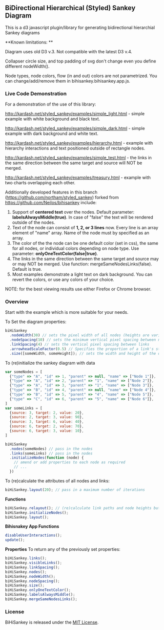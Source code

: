 ## BiDirectional Hierarchical (Styled) Sankey Diagram

This is a d3 javascript plugin/library for generating bidirectional hierarchial Sankey diagrams

**Known limitations: **

Diagram uses old D3 v.3. Not compatible with the latest D3 v.4.

Collapser circle size, and top padding of svg don't change even you define different nodeWidth().

Node types, node colors, flow (in and out) colors are not parametrized. You can change/add/remove them in bihisankey.bihisankey.app.js.

### Live Code Demonstration

For a demonstration of the use of this library:

http://kardash.net/styled_sankey/examples/simple_light.html - simple example with white background and black text.

http://kardash.net/styled_sankey/examples/simple_dark.html - simple example with dark background and white text.

http://kardash.net/styled_sankey/examples/hierarchy.html - example with hierarchy interactions and text positioned outside of rectangle nodes.

http://kardash.net/styled_sankey/examples/simple_test.html - the links in the same direction between the same target and source will NOT be merged.

http://kardash.net/styled_sankey/examples/treasury.html - example with two charts overlapping each other.

Additionally developed features in this branch (https://github.com/northam/styled_sankey) forked from https://github.com/Neilos/bihisankey include:

1. Support of **centered text** over the nodes. Default parameter: **labelsAlwaysMiddle(true)**. In case of "false" the text will be rendered outside of the nodes.
2. Text of the node can consist of **1, 2, or 3 lines** now. Every line is an array element of "name" array. Name of the node must by specified as an array.
3. The color of the the node can be one default color (set in css), the same for all nodes, or individual colors depending on node type. Use parameter: **onlyOneTextColor(false|true)**.
4. The links in the same direction between the same target and source may or may NOT be merged. Use function: mergeSameNodesLinks(false). Default is true.
5. Most examples demonstrate a light text on dark background. You can revert the colors, or use any colors of your choice.

NOTE: for the best viewing results use either Firefox or Chrome browser.

### Overview

Start with the example which is more suitable for your needs.

To Set the diagram properties:
```javascript
biHiSankey
  .nodeWidth(30) // sets the pixel width of all nodes (heights are variable, widths are fixed)
  .nodeSpacing(10) // sets the minimum vertical pixel spacing between nodes
  .linkSpacing(4) // sets the vertical pixel spacing between links
  .arrowheadScaleFactor(0.5) // Specifies the proportion of a link's stroke width that should be allowed for the marker at the end of the link e.g. an arrow
  .size([someWidth, someHeight]); // sets the width and height of the diagram in pixels
```

To (re)initialize the sankey diagram with data
```javascript
var someNodes = [
  {"type" => "A", "id" => 1, "parent" => null, "name" => ["Node 1"]},
  {"type" => "A", "id" => 2, "parent" => "1", "name" => ["Node 2"]},
  {"type" => "A", "id" => 3, "parent" => "1", "name" => ["Node 3"]},
  {"type" => "B", "id" => 4, "parent" => null, "name" => ["Node 4"]},
  {"type" => "B", "id" => 5, "parent" => "4", "name" => ["Node 5"]},
  {"type" => "C", "id" => 6, "parent" => "5", "name" => ["Node 6"]},
]
var someLinks = [
  {source: 3, target: 2, value: 20},
  {source: 2, target: 3, value: 90},
  {source: 3, target: 6, value: 40},
  {source: 6, target: 2, value: 70},
  {source: 6, target: 3, value: 10},
]

biHiSankey
  .nodes(someNodes) // pass in the nodes
  .links(someLinks) // pass in the nodes
  .initializeNodes(function (node) {
    // amend or add properties to each node as required
    // ...
  })
```

To (re)calculate the attributes of all nodes and links:
```javascript
biHiSankey.layout(20); // pass in a maximum number of iterations
```

**Functions**
```javascript
biHiSankey.relayout(); // (re)calculate link paths and node heights but do not change the node positions
biHiSankey.initializeNodes();
biHiSankey.layout();
```

**Bihisnakey App Functions**
```javascript
disableUserInteractions();
update();
```

**Properties**
To return any of the previously set properties:
```javascript
biHiSankey.links();
biHiSankey.visibleLinks();
biHiSankey.linkSpacing();
biHiSankey.nodes();
biHiSankey.nodeWidth();
biHiSankey.nodeSpacing();
biHiSankey.size();
biHiSankey.onlyOneTextColor();
biHiSankey.labelsAlwaysMiddle();
biHiSankey.mergeSameNodesLinks();
```

### License

BiHiSankey is released under the [MIT License](http://opensource.org/licenses/MIT).
